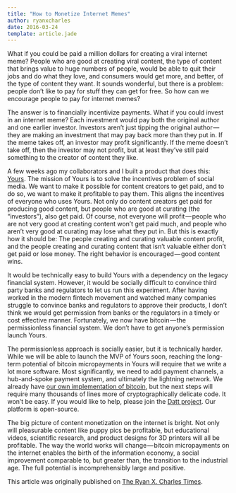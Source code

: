 ```yaml
---
title: "How to Monetize Internet Memes"
author: ryanxcharles
date: 2016-03-24
template: article.jade
---
```

What if you could be paid a million dollars for creating a viral internet meme?
People who are good at creating viral content, the type of content that brings
value to huge numbers of people, would be able to quit their jobs and do what
they love, and consumers would get more, and better, of the type of content
they want. It sounds wonderful, but there is a problem: people don’t like to
pay for stuff they can get for free. So how can we encourage people to pay for
internet memes?

The answer is to financially incentivize payments. What if you could invest in
an internet meme? Each investment would pay both the original author and one
earlier investor. Investors aren’t just tipping the original author — they are
making an investment that may pay back more than they put in. If the meme takes
off, an investor may profit significantly. If the meme doesn’t take off, then
the investor may not profit, but at least they’ve still paid something to the
creator of content they like.

A few weeks ago my collaborators and I built a product that does this:
[Yours](http://www.yours.network).  The mission of Yours is to solve the
incentives problem of social media. We want to make it possible for content
creators to get paid, and to do so, we want to make it profitable to pay them.
This aligns the incentives of everyone who uses Yours. Not only do content
creators get paid for producing good content, but people who are good at
curating (the “investors”), also get paid.  Of course, not everyone will
profit — people who are not very good at creating content won’t get paid much,
and people who aren’t very good at curating may lose what they put in. But this
is exactly how it should be: The people creating and curating valuable content
profit, and the people creating and curating content that isn’t valuable either
don’t get paid or lose money. The right behavior is encouraged — good content
wins.

It would be technically easy to build Yours with a dependency on the legacy
financial system. However, it would be socially difficult to convince third
party banks and regulators to let us run this experiment. After having worked
in the modern fintech movement and watched many companies struggle to convince
banks and regulators to approve their products, I don’t think we would get
permission from banks or the regulators in a timely or cost effective manner.
Fortunately, we now have bitcoin — the permissionless financial system. We
don’t have to get anyone’s permission launch Yours.

The permissionless approach is socially easier, but it is technically harder.
While we will be able to launch the MVP of Yours soon, reaching the long-term
potential of bitcoin micropayments in Yours will require that we write a lot
more software. Most significantly, we need to add payment channels, a
hub-and-spoke payment system, and ultimately the lightning network. We already
have [our own implementation of
bitcoin](https://github.com/dattnetwork/fullnode), but the next steps will
require many thousands of lines more of cryptographically delicate code. It
won’t be easy. If you would like to help, please join the [Datt
project](http://datt.co/). Our platform is open-source.

The big picture of content monetization on the internet is bright. Not only
will pleasurable content like puppy pics be profitable, but educational videos,
scientific research, and product designs for 3D printers will all be
profitable. The way the world works will change — bitcoin micropayments on the
internet enables the birth of the information economy, a social improvement
comparable to, but greater than, the transition to the industrial age. The full
potential is incomprehensibly large and positive.

This article was originally published on [The Ryan X. Charles
Times](https://ryanxcharlestimes.com/how-to-monetize-internet-memes-bc6fb5ca5b4d).
